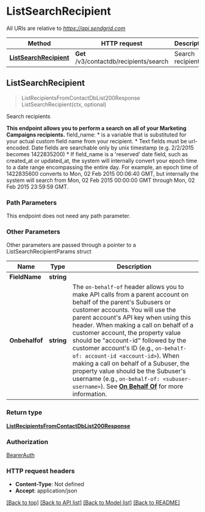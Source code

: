 # ListSearchRecipient

All URIs are relative to *https://api.sendgrid.com*

Method | HTTP request | Description
------------- | ------------- | -------------
[**ListSearchRecipient**](ListSearchRecipient.md#ListSearchRecipient) | **Get** /v3/contactdb/recipients/search | Search recipients



## ListSearchRecipient

> ListRecipientsFromContactDbList200Response ListSearchRecipient(ctx, optional)

Search recipients

**This endpoint allows you to perform a search on all of your Marketing Campaigns recipients.**  field_name:  * is a variable that is substituted for your actual custom field name from your recipient. * Text fields must be url-encoded. Date fields are searchable only by unix timestamp (e.g. 2/2/2015 becomes 1422835200) * If field_name is a 'reserved' date field, such as created_at or updated_at, the system will internally convert your epoch time to a date range encompassing the entire day. For example, an epoch time of 1422835600 converts to Mon, 02 Feb 2015 00:06:40 GMT, but internally the system will search from Mon, 02 Feb 2015 00:00:00 GMT through Mon, 02 Feb 2015 23:59:59 GMT.

### Path Parameters

This endpoint does not need any path parameter.

### Other Parameters

Other parameters are passed through a pointer to a ListSearchRecipientParams struct


Name | Type | Description
------------- | ------------- | -------------
**FieldName** | **string** | 
**Onbehalfof** | **string** | The `on-behalf-of` header allows you to make API calls from a parent account on behalf of the parent's Subusers or customer accounts. You will use the parent account's API key when using this header. When making a call on behalf of a customer account, the property value should be \"account-id\" followed by the customer account's ID (e.g., `on-behalf-of: account-id <account-id>`). When making a call on behalf of a Subuser, the property value should be the Subuser's username (e.g., `on-behalf-of: <subuser-username>`). See [**On Behalf Of**](https://docs.sendgrid.com/api-reference/how-to-use-the-sendgrid-v3-api/on-behalf-of) for more information.

### Return type

[**ListRecipientsFromContactDbList200Response**](ListRecipientsFromContactDbList200Response.md)

### Authorization

[BearerAuth](../README.md#BearerAuth)

### HTTP request headers

- **Content-Type**: Not defined
- **Accept**: application/json

[[Back to top]](#) [[Back to API list]](../README.md#documentation-for-api-endpoints)
[[Back to Model list]](../README.md#documentation-for-models)
[[Back to README]](../README.md)

